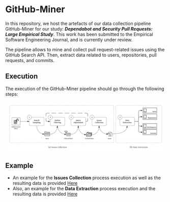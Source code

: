 # GitHub-Miner
In this repository, we host the artefacts of our data collection pipeline GitHub-Miner for our study: **_Dependabot and Security Pull Requests: Large Empirical Study_**. This work has been submitted to the Empirical Software Engineering Journal, and is currently under review.

The pipeline allows to mine and collect pull request-related issues using the GitHub Search API. Then, extract data related to users, repositories, pull requests, and commits.

## Execution
The execution of the GitHub-Miner pipeline should go through the following steps:

![GitHub-Miner Pipeline](GitHub-Miner-Process.png?raw=true)


## Example
- An example for the **Issues Collection** process execution as well as the resulting data is provided [Here](Issues-Collection/Example/)
- Also, an example for the **Data Extraction** process execution and the resulting data is provided [Here](Data-Extraction/Example/)

